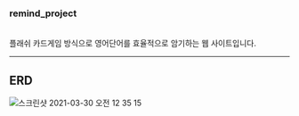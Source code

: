 <h3>remind_project</h3>
<br>플래쉬 카드게임 방식으로 영어단어를 효율적으로 암기하는 웹 사이트입니다.<br>
<hr><h2>ERD</h2></hr>


![스크린샷 2021-03-30 오전 12 35 15](https://user-images.githubusercontent.com/48472569/112865024-57d59580-90f3-11eb-9ad6-fd8767231dd3.png)
